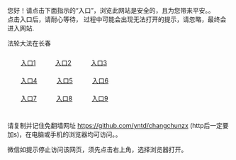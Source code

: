 您好！请点击下面指示的“入口”，浏览此网站是安全的，且为您带来平安。。 <br/>
点击入口后，请耐心等待， 过程中可能会出现无法打开的提示，请忽略，最终会进入网站. </br>

法轮大法在长春<br/>
<div style="padding:10px"><a style="margin:20px" target="_blank" href="https://djyi9x3ici8re.cloudfront.net/2Qpsp?npyzctpk" id="ccLink1" rel="nofollow">入口1</a> <a target="_blank" style="margin:20px" href="https://docla4ifrkiy6.cloudfront.net/2Qpsp?kwtgbv" id="ccLink2" rel="nofollow">入口2</a> <a style="margin:20px" target="_blank" href="https://d2v6s2uecgqeyb.cloudfront.net/2Qpsp?nqxil" id="ccLink3" rel="nofollow">入口3</a></div>

<div style="padding:10px" ><a style="margin:20px" target="_blank" href="https://djyi9x3ici8re.cloudfront.net/2Qpsp?npyzctpk" id="ccLink4" rel="nofollow">入口4</a> <a style="margin:20px" href="https://docla4ifrkiy6.cloudfront.net/2Qpsp?kwtgbv" target="_blank" id="ccLink5" rel="nofollow">入口5</a> <a style="margin:20px" href="https://d2v6s2uecgqeyb.cloudfront.net/2Qpsp?nqxil" target="_blank" id="ccLink6" rel="nofollow">入口6</a></div>

<div style="padding:10px"><a style="margin:20px" target="_blank" href="https://djyi9x3ici8re.cloudfront.net/2Qpsp?npyzctpk" id="ccLink7" rel="nofollow">入口7</a> <a style="margin:20px" href="https://docla4ifrkiy6.cloudfront.net/2Qpsp?kwtgbv" target="_blank" id="ccLink8" rel="nofollow">入口8</a> <a style="margin:20px" target="_blank" href="https://d2v6s2uecgqeyb.cloudfront.net/2Qpsp?nqxil" id="ccLink9" rel="nofollow">入口9</a></div>

<br/>



请复制并记住免翻墙网址 https://github.com/yntd/changchunzx (http后一定要加s)，在电脑或手机的浏览器均可访问。。<br/>

微信如提示停止访问该网页，须先点击右上角，选择浏览器打开。
